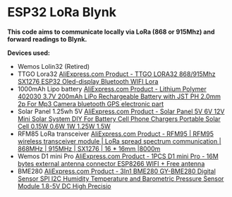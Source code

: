# ESP32 LoRa Blynk

**This code aims to communicate locally via LoRa (868 or 915Mhz) and forward readings to Blynk.**

**Devices used:**

* Wemos Lolin32 (Retired)
* TTGO Lora32 <a href="http://s.click.aliexpress.com/e/cXBb67Os" target="_parent">AliExpress.com Product - TTGO LORA32 868/915Mhz SX1276 ESP32 Oled-display Bluetooth WIFI Lora</a>
* 1000mAh Lipo battery <a href="http://s.click.aliexpress.com/e/OteMO24" target="_parent">AliExpress.com Product - Lithium Polymer 402030 3.7V 200mAh LiPo Rechargeable Battery with JST PH 2.0mm 2p For Mp3 Camera bluetooth GPS electronic part</a>
* Solar Panel 1.25wh 5V <a href="http://s.click.aliexpress.com/e/cmPF8fkG" target="_parent">AliExpress.com Product - Solar Panel 5V 6V 12V Mini Solar System DIY For Battery Cell Phone Chargers Portable Solar Cell 0.15W 0.6W 1W 1.25W 1.5W </a>
* RFM85 LoRa transceiver <a href="http://s.click.aliexpress.com/e/bVt2JM6U" target="_parent">AliExpress.com Product - RFM95 | RFM95 wireless transceiver module | LoRa spread spectrum communication | 868MHz | 915MHz | SX1276 | 16 * 16mm |8000m</a>
* Wemos D1 mini Pro <a href="http://s.click.aliexpress.com/e/b7GpcEfm" target="_parent">AliExpress.com Product - 1PCS  D1 mini Pro - 16M bytes external antenna connector ESP8266 WIFI + Free antenna</a>
* BME280 <a href="http://s.click.aliexpress.com/e/bT5Ujrws" target="_parent">AliExpress.com Product - 3In1 BME280 GY-BME280 Digital Sensor SPI I2C Humidity Temperature and Barometric Pressure Sensor Module 1.8-5V DC High Precisio</a>
